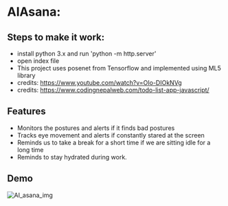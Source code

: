 # AIAsana:


## Steps to make it work:

- install python 3.x and run 'python -m http.server'
- open index file
- This project uses posenet from Tensorflow and implemented using ML5 library
- credits: https://www.youtube.com/watch?v=OIo-DIOkNVg
- credits: https://www.codingnepalweb.com/todo-list-app-javascript/


## Features
- Monitors the postures and alerts if it finds bad postures
- Tracks eye movement and alerts if constantly stared at the screen
- Reminds us to take a break for a short time if we are sitting idle for a long time
- Reminds to stay hydrated during work.


## Demo
![AI_asana_img](https://user-images.githubusercontent.com/23449914/151738130-7150837b-5ebb-40b7-b270-ff969c3f37bd.png)


